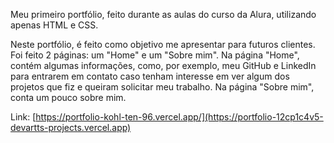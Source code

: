 Meu primeiro portfólio, feito durante as aulas do curso da Alura, utilizando apenas HTML e CSS.

Neste portfólio, é feito como objetivo me apresentar para futuros clientes. Foi feito 2 páginas: um "Home" e um "Sobre mim".
Na página "Home", contém algumas informações, como, por exemplo, meu GitHub e LinkedIn para entrarem em contato caso tenham interesse em ver algum dos projetos que fiz e queiram solicitar meu trabalho. Na página "Sobre mim", conta um pouco sobre mim.

Link: [https://portfolio-kohl-ten-96.vercel.app/](https://portfolio-12cp1c4v5-devartts-projects.vercel.app)

